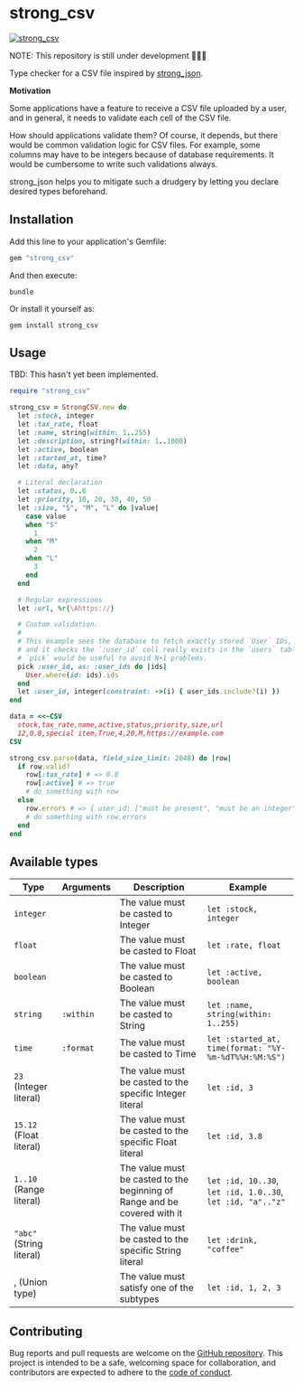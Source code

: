 # strong_csv

<a href="https://rubygems.org/gems/strong_csv"><img alt="strong_csv" src="https://img.shields.io/gem/v/strong_csv"></a>

NOTE: This repository is still under development 🚧🚜🚧

Type checker for a CSV file inspired by [strong_json](https://github.com/soutaro/strong_json).

**Motivation**

Some applications have a feature to receive a CSV file uploaded by a user,
and in general, it needs to validate each cell of the CSV file.

How should applications validate them?
Of course, it depends, but there would be common validation logic for CSV files.
For example, some columns may have to be integers because of database requirements.
It would be cumbersome to write such validations always.

strong_json helps you to mitigate such a drudgery by letting you declare desired types beforehand.

## Installation

Add this line to your application's Gemfile:

```ruby
gem "strong_csv"
```

And then execute:

```console
bundle
```

Or install it yourself as:

```console
gem install strong_csv
```

## Usage

TBD: This hasn't yet been implemented.

```ruby
require "strong_csv"

strong_csv = StrongCSV.new do
  let :stock, integer
  let :tax_rate, float
  let :name, string(within: 1..255)
  let :description, string?(within: 1..1000)
  let :active, boolean
  let :started_at, time?
  let :data, any?

  # Literal declaration
  let :status, 0..6
  let :priority, 10, 20, 30, 40, 50
  let :size, "S", "M", "L" do |value|
    case value
    when "S"
      1
    when "M"
      2
    when "L"
      3
    end
  end

  # Regular expressions
  let :url, %r{\Ahttps://}

  # Custom validation.
  #
  # This example sees the database to fetch exactly stored `User` IDs,
  # and it checks the `:user_id` cell really exists in the `users` table.
  # `pick` would be useful to avoid N+1 problems.
  pick :user_id, as: :user_ids do |ids|
    User.where(id: ids).ids
  end
  let :user_id, integer(constraint: ->(i) { user_ids.include?(i) })
end

data = <<~CSV
  stock,tax_rate,name,active,status,priority,size,url
  12,0.8,special item,True,4,20,M,https://example.com
CSV

strong_csv.parse(data, field_size_limit: 2048) do |row|
  if row.valid?
    row[:tax_rate] # => 0.8
    row[:active] # => true
    # do something with row
  else
    row.errors # => { user_id: ["must be present", "must be an integer"] }
    # do something with row.errors
  end
end
```

## Available types

| Type                     | Arguments | Description                                                               | Example                                                    |
| ------------------------ | --------- | ------------------------------------------------------------------------- | ---------------------------------------------------------- |
| `integer`                |           | The value must be casted to Integer                                       | `let :stock, integer`                                      |
| `float`                  |           | The value must be casted to Float                                         | `let :rate, float`                                         |
| `boolean`                |           | The value must be casted to Boolean                                       | `let :active, boolean`                                     |
| `string`                 | `:within` | The value must be casted to String                                        | `let :name, string(within: 1..255)`                        |
| `time`                   | `:format` | The value must be casted to Time                                          | `let :started_at, time(format: "%Y-%m-%dT%%H:%M:%S")`      |
| `23` (Integer literal)   |           | The value must be casted to the specific Integer literal                  | `let :id, 3`                                               |
| `15.12` (Float literal)  |           | The value must be casted to the specific Float literal                    | `let :id, 3.8`                                             |
| `1..10` (Range literal)  |           | The value must be casted to the beginning of Range and be covered with it | `let :id, 10..30`, `let :id, 1.0..30`, `let :id, "a".."z"` |
| `"abc"` (String literal) |           | The value must be casted to the specific String literal                   | `let :drink, "coffee"`                                     |
| , (Union type)           |           | The value must satisfy one of the subtypes                                | `let :id, 1, 2, 3`                                         |

## Contributing

Bug reports and pull requests are welcome on the [GitHub repository](https://github.com/yykamei/strong_csv).
This project is intended to be a safe, welcoming space for collaboration,
and contributors are expected to adhere to the
[code of conduct](https://github.com/yykamei/strong_csv/blob/main/CODE_OF_CONDUCT.md).
